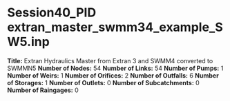 # Session40_PID extran_master_swmm34_example_SW5.inp
**Title:** Extran Hydraulics Master from Extran 3 and SWMM4 converted to SWMMN5
**Number of Nodes:** 54
**Number of Links:** 54
**Number of Pumps:** 1
**Number of Weirs:** 1
**Number of Orifices:** 2
**Number of Outfalls:** 6
**Number of Storages:** 1
**Number of Outlets:** 0
**Number of Subcatchments:** 0
**Number of Raingages:** 0
